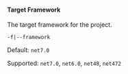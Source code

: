 #### Target Framework

The target framework for the project.

`-f|--framework`

Default: `net7.0`

Supported: `net7.0`, `net6.0`, `net48`, `net472`

